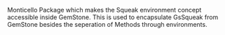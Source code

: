 Monticello Package which makes the Squeak environment concept accessible inside GemStone. This is used to encapsulate GsSqueak from GemStone besides the seperation of Methods through environments.
